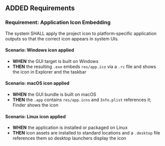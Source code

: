 ## ADDED Requirements

### Requirement: Application Icon Embedding
The system SHALL apply the project icon to platform‑specific application outputs so that the correct icon appears in system UIs.

#### Scenario: Windows icon applied
- **WHEN** the GUI target is built on Windows
- **THEN** the resulting `.exe` embeds `res/app.ico` via a `.rc` file and shows the icon in Explorer and the taskbar

#### Scenario: macOS icon applied
- **WHEN** the GUI bundle is built on macOS
- **THEN** the `.app` contains `res/app.icns` and `Info.plist` references it; Finder shows the icon

#### Scenario: Linux icon applied
- **WHEN** the application is installed or packaged on Linux
- **THEN** icon assets are installed to standard locations and a `.desktop` file references them so desktop launchers display the icon


